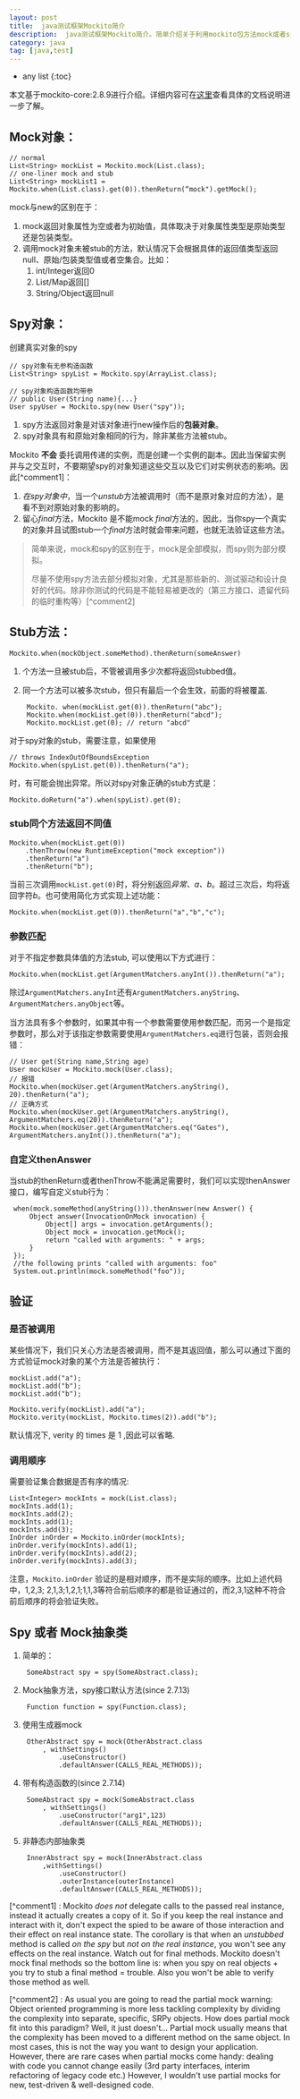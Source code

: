 ```yaml
---
layout: post
title:  java测试框架Mockito简介
description:  java测试框架Mockito简介。简单介绍关于利用mockito包方法mock或者spy一个对象。
category: java
tag: [java,test]
---
```


* any list
{:toc}

本文基于mockito-core:2.8.9进行介绍。详细内容可在[这里](https://static.javadoc.io/org.mockito/mockito-core/2.13.0/org/mockito/Mockito.html#stubbing)查看具体的文档说明进一步了解。

## Mock对象：
	
	// normal
	List<String> mockList = Mockito.mock(List.class);
	// one-liner mock and stub
	List<String> mockList1 = Mockito.when(List.class).get(0)).thenReturn(“mock").getMock();

mock与new的区别在于：

1. mock返回对象属性为空或者为初始值，具体取决于对象属性类型是原始类型还是包装类型。
2. 调用mock对象未被stub的方法，默认情况下会根据具体的返回值类型返回null、原始/包装类型值或者空集合。比如：
	1. int/Integer返回0
	2. List/Map返回[]
	3. String/Object返回null

## Spy对象：

创建真实对象的spy

	// spy对象有无参构造函数
	List<String> spyList = Mockito.spy(ArrayList.class);
	
	// spy对象构造函数均带参
	// public User(String name){...}
	User spyUser = Mockito.spy(new User("spy"));

1. spy方法返回对象是对该对象进行new操作后的**包装对象**。
2. spy对象具有和原始对象相同的行为，除非某些方法被stub。

Mockito **不会** 委托调用传递的实例，而是创建一个实例的副本。因此当保留实例并与之交互时，不要期望spy的对象知道这些交互以及它们对实例状态的影响。因此[^comment1]：

1. *在spy对象中*，当一个*unstub*方法被调用时（而不是原对象对应的方法），是看不到对原始对象的影响的。
2. 留心*final*方法，Mockito 是不能mock *final*方法的，因此，当你spy一个真实的对象并且试图stub一个*final*方法时就会带来问题，也就无法验证这些方法。

> 简单来说，mock和spy的区别在于，mock是全部模拟，而spy则为部分模拟。
> 
> 尽量不使用spy方法去部分模拟对象，尤其是那些新的、测试驱动和设计良好的代码。除非你测试的代码是不能轻易被更改的（第三方接口、遗留代码的临时重构等）[^comment2]

## Stub方法：

	Mockito.when(mockObject.someMethod).thenReturn(someAnswer)

1. 个方法一旦被stub后，不管被调用多少次都将返回stubbed值。
2. 同一个方法可以被多次stub，但只有最后一个会生效，前面的将被覆盖.

		Mockito. when(mockList.get(0)).thenReturn("abc");
		Mockito.when(mockList.get(0)).thenReturn("abcd");
		Mockito.mockList.get(0); // return "abcd"

对于spy对象的stub，需要注意，如果使用
	
	// throws IndexOutOfBoundsException
	Mockito.when(spyList.get(0)).thenReturn("a");

时，有可能会抛出异常。所以对spy对象正确的stub方式是：

	Mockito.doReturn("a").when(spyList).get(0);

		
### stub同个方法返回不同值

	Mockito.when(mockList.get(0))
		.thenThrow(new RuntimeException("mock exception"))
		.thenReturn("a")
		.thenReturn("b");

当前三次调用`mockList.get(0)`时，将分别返回*异常、a、b*。超过三次后，均将返回字符*b*。也可使用简化方式实现上述功能：

	Mockito.when(mockList.get(0)).thenReturn("a","b","c");
 
### 参数匹配

对于不指定参数具体值的方法stub, 可以使用以下方式进行：

	Mockito.when(mockList.get(ArgumentMatchers.anyInt()).thenReturn("a");

除过`ArgumentMatchers.anyInt`还有`ArgumentMatchers.anyString`、`ArgumentMatchers.anyObject`等。

当方法具有多个参数时，如果其中有一个参数需要使用参数匹配，而另一个是指定参数时，那么对于该指定参数需要使用`ArgumentMatchers.eq`进行包装，否则会报错：
	
	// User get(String name,String age)
	User mockUser = Mockito.mock(User.class);
	// 报错
	Mockito.when(mockUser.get(ArgumentMatchers.anyString(), 20).thenReturn("a");
	// 正确方式
	Mockito.when(mockUser.get(ArgumentMatchers.anyString(), ArgumentMatchers.eq(20)).thenReturn("a");
	Mockito.when(mockUser.get(ArgumentMatchers.eq("Gates"), ArgumentMatchers.anyInt()).thenReturn("a");

### 自定义thenAnswer

当stub的thenReturn或者thenThrow不能满足需要时，我们可以实现thenAnswer接口，编写自定义stub行为：

	 when(mock.someMethod(anyString())).thenAnswer(new Answer() {
	     Object answer(InvocationOnMock invocation) {
	         Object[] args = invocation.getArguments();
	         Object mock = invocation.getMock();
	         return "called with arguments: " + args;
	     }
	 });
	 //the following prints "called with arguments: foo"
	 System.out.println(mock.someMethod("foo"));
	
## 验证

### 是否被调用

某些情况下，我们只关心方法是否被调用，而不是其返回值，那么可以通过下面的方式验证mock对象的某个方法是否被执行：

	mockList.add("a");
	mockList.add("b");
	mockList.add("b");

	Mockito.verify(mockList).add("a");
	Mockito.verity(mockList, Mockito.times(2)).add("b");

默认情况下, verity 的 times 是 1 ,因此可以省略.

### 调用顺序

需要验证集合数据是否有序的情况:

    List<Integer> mockInts = mock(List.class);
    mockInts.add(1);
    mockInts.add(2);
    mockInts.add(1);
    mockInts.add(3);
    InOrder inOrder = Mockito.inOrder(mockInts);
    inOrder.verify(mockInts).add(1);
    inOrder.verify(mockInts).add(2);
    inOrder.verify(mockInts).add(3);

注意，`Mockito.inOrder` 验证的是相对顺序，而不是实际的顺序。比如上述代码中，1,2,3; 2,1,3;1,2,1;1,1,3等符合前后顺序的都是验证通过的，而2,3,1这种不符合前后顺序的将会验证失败。

## Spy 或者 Mock抽象类

1. 简单的：

		SomeAbstract spy = spy(SomeAbstract.class);

2. Mock抽象方法，spy接口默认方法(since 2.7.13)

		Function function = spy(Function.class);
	
3. 使用生成器mock

		OtherAbstract spy = mock(OtherAbstract.class
			, withSettings()
				.useConstructor()
				.defaultAnswer(CALLS_REAL_METHODS));

4. 带有构造函数的(since 2.7.14)

		SomeAbstract spy = mock(SomeAbstract.class
			, withSettings()
				.useConstructor("arg1",123)
				.defaultAnswer(CALLS_REAL_METHODS));

5.  非静态内部抽象类
	
		 InnerAbstract spy = mock(InnerAbstract.class
			 ,withSettings()
				 .useConstructor()
				 .outerInstance(outerInstance)
				 .defaultAnswer(CALLS_REAL_METHODS));	



[^comment1] : Mockito *does not* delegate calls to the passed real instance, instead it actually creates a copy of it. So if you keep the real instance and interact with it, don't expect the spied to be aware of those interaction and their effect on real instance state. The corollary is that when an *unstubbed* method is called *on the spy* but *not on the real instance*, you won't see any effects on the real instance.
Watch out for final methods. Mockito doesn't mock final methods so the bottom line is: when you spy on real objects + you try to stub a final method = trouble. Also you won't be able to verify those method as well.

[^comment2] : As usual you are going to read the partial mock warning: Object oriented programming is more less tackling complexity by dividing the complexity into separate, specific, SRPy objects. How does partial mock fit into this paradigm? Well, it just doesn't... Partial mock usually means that the complexity has been moved to a different method on the same object. In most cases, this is not the way you want to design your application.
However, there are rare cases when partial mocks come handy: dealing with code you cannot change easily (3rd party interfaces, interim refactoring of legacy code etc.) However, I wouldn't use partial mocks for new, test-driven & well-designed code.
